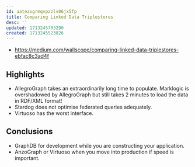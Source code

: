 ```yaml
---
id: aatezvgrmqvpzzlv06jx5fp
title: Comparing Linked Data Triplestores
desc: ''
updated: 1713245703290
created: 1713245523826
---
```


-  https://medium.com/wallscope/comparing-linked-data-triplestores-ebfac8c3ad4f


## Highlights

- AllegroGraph takes an extraordinarily long time to populate. Marklogic is overshadowed by AllegroGraph but still takes 2 minutes to load the data in RDF/XML format!
- Stardog does not optimise federated queries adequately.
- Virtuoso has the worst interface.

## Conclusions

* GraphDB for development while you are constructing your application.
* AnzoGraph or Virtuoso when you move into production if speed is important.